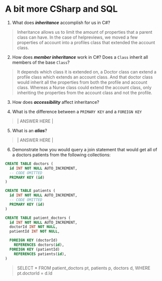 # A bit more CSharp and SQL
1. What does ***inheritance*** accomplish for us in C#?

  > Inheritance allows us to limit the amount of properties that a parent class can have. In the case of helpreviews, we moved a few properties of account into a profiles class that extended the account class.

2. How does ***member inheritance*** work in C#? Does a `Class` inherit all members of the base `Class`?

  > It depends which class it is extended on, a Doctor class can extend a profile class which extends an account class. And that doctor class would inherit all the properties from both the profile and account class. Whereas a Nurse class could extend the account class, only inheriting the properties from the account class and not the profile.

3. How does ***accessibility*** affect inheritance?

  > 

4. What is the difference between a `PRIMARY KEY` and a `FOREIGN KEY`

  > | ANSWER HERE |

5. What is an ***alias***?

  > | ANSWER HERE |

6. Demonstrate how you would query a join statement that would get all of a doctors patients from the following collections:

  ```SQL
  CREATE TABLE doctors (
    id INT NOT NULL AUTO_INCREMENT,
    -- CODE OMITTED
    PRIMARY KEY (id)
  )

  CREATE TABLE patients (
    id INT NOT NULL AUTO_INCREMENT,
    -- CODE OMITTED
    PRIMARY KEY (id)
  )

  CREATE TABLE patient_doctors (
    id INT NOT NULL AUTO_INCREMENT,
    doctorId INT NOT NULL,
    patientId INT NOT NULL,

    FOREIGN KEY (doctorId)
      REFERENCES doctors(id),
    FOREIGN KEY (patientId)
      REFERENCES patients(id),
  )

  ```

  > SELECT * FROM
>patient_doctors pt,
> patients p,
> doctors d,
> WHERE pt.doctorId = d.Id
